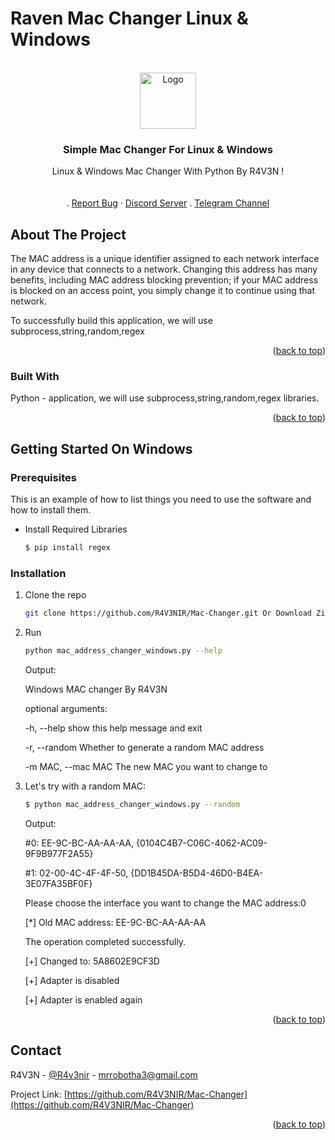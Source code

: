 # Raven Mac Changer Linux & Windows

<!-- Improved compatibility of back to top link: See: https://github.com/othneildrew/Best-README-Template/pull/73 -->
<a name="readme-top"></a>
<!--
*** Thanks for checking out the Best-README-Template. If you have a suggestion
*** that would make this better, please fork the repo and create a pull request
*** or simply open an issue with the tag "enhancement".
*** Don't forget to give the project a star!
*** Thanks again! Now go create something AMAZING! :D
-->



<!-- PROJECT SHIELDS -->
<!--
*** I'm using markdown "reference style" links for readability.
*** Reference links are enclosed in brackets [ ] instead of parentheses ( ).
*** See the bottom of this document for the declaration of the reference variables
*** for contributors-url, forks-url, etc. This is an optional, concise syntax you may use.
*** https://www.markdownguide.org/basic-syntax/#reference-style-links
-->



<!-- PROJECT LOGO -->
<br />
<div align="center">
  <a href="https://github.com/othneildrew/Best-README-Template">
    <img src="https://s8.uupload.ir/files/logo_o143.png" alt="Logo" width="90" height="90">
  </a>

  <h3 align="center">Simple Mac Changer For Linux & Windows</h3>

  <p align="center">
    Linux & Windows Mac Changer With Python By R4V3N ! 
    <br />
    <br />
    <br />
    .
    <a href="mrrobotha3@gmail.com">Report Bug</a>
    ·
    <a href="https://discord.gg/cyRpq28N">Discord Server</a>
    .
    <a href="https://t.me/itsravenir">Telegram Channel</a>
  </p>
</div>

<!-- ABOUT THE PROJECT -->
## About The Project

The MAC address is a unique identifier assigned to each network interface in any device that connects to a network. Changing this address has many benefits, including MAC address blocking prevention; if your MAC address is blocked on an access point, you simply change it to continue using that network.

To successfully build this application, we will use subprocess,string,random,regex
<p align="right">(<a href="#readme-top">back to top</a>)</p>



### Built With

Python - application, we will use subprocess,string,random,regex libraries.

<p align="right">(<a href="#readme-top">back to top</a>)</p>



<!-- GETTING STARTED -->
## Getting Started On Windows

### Prerequisites

This is an example of how to list things you need to use the software and how to install them.
* Install Required Libraries
  ```sh
  $ pip install regex 
  ```

### Installation

1. Clone the repo
   ```sh
   git clone https://github.com/R4V3NIR/Mac-Changer.git Or Download Zip File For Windows!
   ```
2. Run 
   ```sh
   python mac_address_changer_windows.py --help
   ```
   Output:

   Windows MAC changer By R4V3N

   optional arguments:

   -h, --help         show this help message and exit
  
   -r, --random       Whether to generate a random MAC address
  
   -m MAC, --mac MAC  The new MAC you want to change to
  
3. Let's try with a random MAC:
   ```sh
   $ python mac_address_changer_windows.py --random
   ```
   Output:
   
   #0: EE-9C-BC-AA-AA-AA, {0104C4B7-C06C-4062-AC09-9F9B977F2A55}

   #1: 02-00-4C-4F-4F-50, {DD1B45DA-B5D4-46D0-B4EA-3E07FA35BF0F}

   Please choose the interface you want to change the MAC address:0

   [*] Old MAC address: EE-9C-BC-AA-AA-AA

   The operation completed successfully.

   [+] Changed to: 5A8602E9CF3D

   [+] Adapter is disabled

   [+] Adapter is enabled again

<p align="right">(<a href="#readme-top">back to top</a>)</p>

<!-- CONTACT -->
## Contact

R4V3N - [@R4v3nir](https://t.me/R4v3nir) - mrrobotha3@gmail.com

Project Link: [https://github.com/R4V3NIR/Mac-Changer](https://github.com/R4V3NIR/Mac-Changer)

<p align="right">(<a href="#readme-top">back to top</a>)</p>


<!-- MARKDOWN LINKS & IMAGES -->
<!-- https://www.markdownguide.org/basic-syntax/#reference-style-links -->
[contributors-shield]: https://img.shields.io/github/contributors/othneildrew/Best-README-Template.svg?style=for-the-badge
[contributors-url]: https://github.com/othneildrew/Best-README-Template/graphs/contributors
[forks-shield]: https://img.shields.io/github/forks/othneildrew/Best-README-Template.svg?style=for-the-badge
[forks-url]: https://github.com/othneildrew/Best-README-Template/network/members
[stars-shield]: https://img.shields.io/github/stars/othneildrew/Best-README-Template.svg?style=for-the-badge
[stars-url]: https://github.com/othneildrew/Best-README-Template/stargazers
[issues-shield]: https://img.shields.io/github/issues/othneildrew/Best-README-Template.svg?style=for-the-badge
[issues-url]: https://github.com/othneildrew/Best-README-Template/issues
[license-shield]: https://img.shields.io/github/license/othneildrew/Best-README-Template.svg?style=for-the-badge
[license-url]: https://github.com/othneildrew/Best-README-Template/blob/master/LICENSE.txt
[linkedin-shield]: https://img.shields.io/badge/-LinkedIn-black.svg?style=for-the-badge&logo=linkedin&colorB=555
[linkedin-url]: https://linkedin.com/in/othneildrew
[product-screenshot]: images/screenshot.png
[Next.js]: https://img.shields.io/badge/next.js-000000?style=for-the-badge&logo=nextdotjs&logoColor=white
[Next-url]: https://nextjs.org/
[React.js]: https://img.shields.io/badge/React-20232A?style=for-the-badge&logo=react&logoColor=61DAFB
[React-url]: https://reactjs.org/
[Vue.js]: https://img.shields.io/badge/Vue.js-35495E?style=for-the-badge&logo=vuedotjs&logoColor=4FC08D
[Vue-url]: https://vuejs.org/
[Angular.io]: https://img.shields.io/badge/Angular-DD0031?style=for-the-badge&logo=angular&logoColor=white
[Angular-url]: https://angular.io/
[Svelte.dev]: https://img.shields.io/badge/Svelte-4A4A55?style=for-the-badge&logo=svelte&logoColor=FF3E00
[Svelte-url]: https://svelte.dev/
[Laravel.com]: https://img.shields.io/badge/Laravel-FF2D20?style=for-the-badge&logo=laravel&logoColor=white
[Laravel-url]: https://laravel.com
[Bootstrap.com]: https://img.shields.io/badge/Bootstrap-563D7C?style=for-the-badge&logo=bootstrap&logoColor=white
[Bootstrap-url]: https://getbootstrap.com
[JQuery.com]: https://img.shields.io/badge/jQuery-0769AD?style=for-the-badge&logo=jquery&logoColor=white
[JQuery-url]: https://jquery.com 
